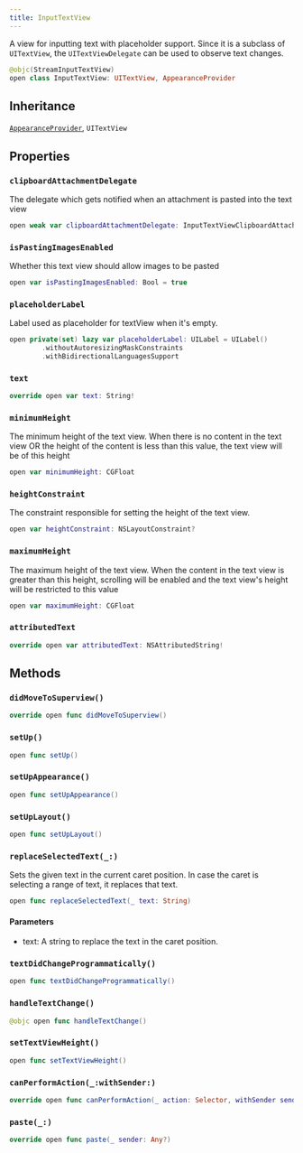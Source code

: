 ```yaml
---
title: InputTextView
---
```


A view for inputting text with placeholder support. Since it is a subclass
of `UITextView`, the `UITextViewDelegate` can be used to observe text changes.

``` swift
@objc(StreamInputTextView)
open class InputTextView: UITextView, AppearanceProvider 
```

## Inheritance

[`AppearanceProvider`](../../../utils/appearance-provider), `UITextView`

## Properties

### `clipboardAttachmentDelegate`

The delegate which gets notified when an attachment is pasted into the text view

``` swift
open weak var clipboardAttachmentDelegate: InputTextViewClipboardAttachmentDelegate?
```

### `isPastingImagesEnabled`

Whether this text view should allow images to be pasted

``` swift
open var isPastingImagesEnabled: Bool = true
```

### `placeholderLabel`

Label used as placeholder for textView when it's empty.

``` swift
open private(set) lazy var placeholderLabel: UILabel = UILabel()
        .withoutAutoresizingMaskConstraints
        .withBidirectionalLanguagesSupport
```

### `text`

``` swift
override open var text: String! 
```

### `minimumHeight`

The minimum height of the text view.
When there is no content in the text view OR the height of the content is less than this value,
the text view will be of this height

``` swift
open var minimumHeight: CGFloat 
```

### `heightConstraint`

The constraint responsible for setting the height of the text view.

``` swift
open var heightConstraint: NSLayoutConstraint?
```

### `maximumHeight`

The maximum height of the text view.
When the content in the text view is greater than this height, scrolling will be enabled and the text view's height will be restricted to this value

``` swift
open var maximumHeight: CGFloat 
```

### `attributedText`

``` swift
override open var attributedText: NSAttributedString! 
```

## Methods

### `didMoveToSuperview()`

``` swift
override open func didMoveToSuperview() 
```

### `setUp()`

``` swift
open func setUp() 
```

### `setUpAppearance()`

``` swift
open func setUpAppearance() 
```

### `setUpLayout()`

``` swift
open func setUpLayout() 
```

### `replaceSelectedText(_:)`

Sets the given text in the current caret position.
In case the caret is selecting a range of text, it replaces that text.

``` swift
open func replaceSelectedText(_ text: String) 
```

#### Parameters

  - text: A string to replace the text in the caret position.

### `textDidChangeProgrammatically()`

``` swift
open func textDidChangeProgrammatically() 
```

### `handleTextChange()`

``` swift
@objc open func handleTextChange() 
```

### `setTextViewHeight()`

``` swift
open func setTextViewHeight() 
```

### `canPerformAction(_:withSender:)`

``` swift
override open func canPerformAction(_ action: Selector, withSender sender: Any?) -> Bool 
```

### `paste(_:)`

``` swift
override open func paste(_ sender: Any?) 
```
